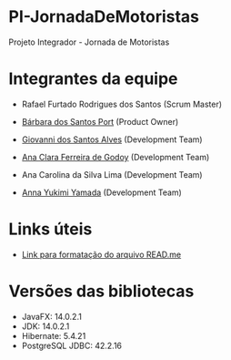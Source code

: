 # PI-JornadaDeMotoristas
Projeto Integrador - Jornada de Motoristas


# Integrantes da equipe
- Rafael Furtado Rodrigues dos Santos (Scrum Master)


- [Bárbara dos Santos Port](https://www.linkedin.com/in/b%C3%A1rbara-port-402158198/ "Bárbara's LinkedIn") (Product Owner)



- [Giovanni dos Santos Alves](https://www.linkedin.com/in/giovanni-santos-546412154/ "Giovanni's LinkedIn") (Development Team)



- [Ana Clara Ferreira de Godoy](https://www.linkedin.com/in/ana-clara-godoy-2973381b2/ "Ana Clara's LinkedIn") (Development Team)



- Ana Carolina da Silva Lima (Development Team)



- [Anna Yukimi Yamada](https://www.linkedin.com/in/anna-yukimi-yamada-6ba23b149/ "Anna's LinkedIn") (Development Team)



# Links úteis
- [Link para formatação do arquivo READ.me](https://docs.github.com/pt/github/writing-on-github/basic-writing-and-formatting-syntax)

# Versões das bibliotecas
- JavaFX: 14.0.2.1
- JDK: 14.0.2.1
- Hibernate: 5.4.21
- PostgreSQL JDBC: 42.2.16

